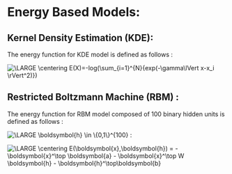 # Energy Based Models:

##  Kernel Density Estimation (KDE):

The energy function for KDE model is defined as follows :

<img src="https://latex.codecogs.com/png.latex?\dpi{100}&space;\LARGE&space;\centering&space;E(X)=-log(\sum_{i=1}^{N}{exp(-\gamma\lVert&space;x-x_i&space;\rVert^2)})" title="\LARGE \centering E(X)=-log(\sum_{i=1}^{N}{exp(-\gamma\lVert x-x_i \rVert^2)})" />


##  Restricted Boltzmann Machine (RBM) :

The energy function for RBM model composed of 100 binary hidden units is defined as follows :

<img src="https://latex.codecogs.com/png.latex?\dpi{80}&space;\LARGE&space;\boldsymbol{h}&space;\in&space;\{0,1\}^{100}" title="\LARGE \boldsymbol{h} \in \{0,1\}^{100}" /> :

<img src="https://latex.codecogs.com/png.latex?\dpi{100}&space;\LARGE&space;\centering&space;E(\boldsymbol{x},\boldsymbol{h})&space;=&space;-\boldsymbol{x}^\top&space;\boldsymbol{a}&space;-&space;\boldsymbol{x}^\top&space;W&space;\boldsymbol{h}&space;-&space;\boldsymbol{h}^\top\boldsymbol{b}" title="\LARGE \centering E(\boldsymbol{x},\boldsymbol{h}) = -\boldsymbol{x}^\top \boldsymbol{a} - \boldsymbol{x}^\top W \boldsymbol{h} - \boldsymbol{h}^\top\boldsymbol{b}" />
